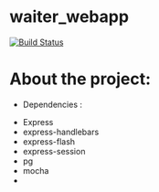 # waiter_webapp

[![Build Status](https://travis-ci.org/TaSiya/waiter_webapp.svg?branch=master)](https://travis-ci.org/TaSiya/waiter_webapp)

# About the project:

* Dependencies :
- Express
- express-handlebars
- express-flash
- express-session
- pg
- mocha
- 